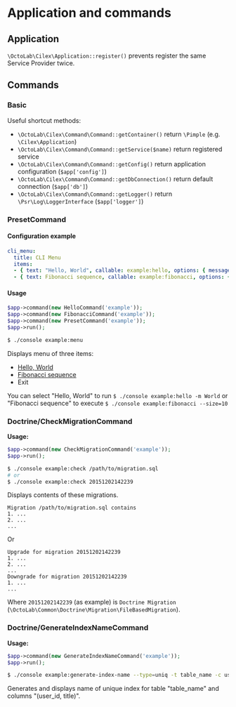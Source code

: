 # Application and commands

## Application

`\OctoLab\Cilex\Application::register()` prevents register the same Service Provider twice.

## Commands

### Basic

Useful shortcut methods:

- `\OctoLab\Cilex\Command\Command::getContainer()` return `\Pimple` (e.g. `\Cilex\Application`)
- `\OctoLab\Cilex\Command\Command::getService($name)` return registered service
- `\OctoLab\Cilex\Command\Command::getConfig()` return application configuration (`$app['config']`)
- `\OctoLab\Cilex\Command\Command::getDbConnection()` return default connection (`$app['db']`)
- `\OctoLab\Cilex\Command\Command::getLogger()` return `\Psr\Log\LoggerInterface` (`$app['logger']`)

### PresetCommand

#### Configuration example

```yml
cli_menu:
  title: CLI Menu
  items:
  - { text: "Hello, World", callable: example:hello, options: { message: World } }
  - { text: Fibonacci sequence, callable: example:fibonacci, options: { size: 10 } }
```

#### Usage

```php
$app->command(new HelloCommand('example'));
$app->command(new FibonacciCommand('example'));
$app->command(new PresetCommand('example'));
$app->run();
```

```bash
$ ./console example:menu
```

Displays menu of three items:

- [Hello, World](/tests/Command/Mock/HelloCommand.php)
- [Fibonacci sequence](/tests/Command/Mock/FibonacciCommand.php)
- Exit

You can select "Hello, World" to run `$ ./console example:hello -m World`
or "Fibonacci sequence" to execute `$ ./console example:fibonacci --size=10`

### Doctrine/CheckMigrationCommand

__Usage:__

```php
$app->command(new CheckMigrationCommand('example'));
$app->run();
```

```bash
$ ./console example:check /path/to/migration.sql
# or
$ ./console example:check 20151202142239
```

Displays contents of these migrations.

```
Migration /path/to/migration.sql contains
1. ...
2. ...
...
```

Or

```
Upgrade for migration 20151202142239
1. ...
2. ...
...
Downgrade for migration 20151202142239
1. ...
...
```

Where `20151202142239` (as example) is `Doctrine Migration` (`\OctoLab\Common\Doctrine\Migration\FileBasedMigration`).

### Doctrine/GenerateIndexNameCommand

__Usage:__

```php
$app->command(new GenerateIndexNameCommand('example'));
$app->run();
```

```bash
$ ./console example:generate-index-name --type=uniq -t table_name -c user_id,title
```

Generates and displays name of unique index for table "table_name" and columns "(user_id, title)".

